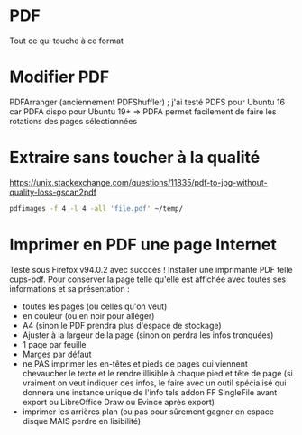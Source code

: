 # PDF
Tout ce qui touche à ce format


# Modifier PDF
PDFArranger (anciennement PDFShuffler) ; j'ai testé PDFS pour Ubuntu 16 car PDFA dispo pour Ubuntu 19+
=> PDFA permet facilement de faire les rotations des pages sélectionnées

# Extraire sans toucher à la qualité
https://unix.stackexchange.com/questions/11835/pdf-to-jpg-without-quality-loss-gscan2pdf
```sh
pdfimages -f 4 -l 4 -all 'file.pdf' ~/temp/
```

# Imprimer en PDF une page Internet
Testé sous Firefox v94.0.2 avec succcès !
Installer une imprimante PDF telle cups-pdf. Pour conserver la page telle qu'elle est affichée avec toutes ses informations et sa présentation :
- toutes les pages (ou celles qu'on veut)
- en couleur (ou en noir pour alléger)
- A4 (sinon le PDF prendra plus d'espace de stockage)
- Ajuster à la largeur de la page (sinon on perdra les infos tronquées)
- 1 page par feuille
- Marges par défaut
- ne PAS imprimer les en-têtes et pieds de pages qui viennent chevaucher le texte et le rendre illisible à chaque pied et tête de page (si vraiment on veut indiquer des infos, le faire avec un outil spécialisé qui donnera une instance unique de l'info tels addon FF SingleFile avant export ou LibreOffice Draw ou Evince après export)
- imprimer les arrières plan (ou pas pour sûrement gagner en espace disque MAIS perdre en lisibilité)
